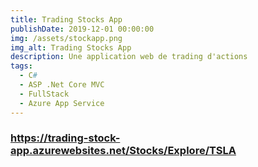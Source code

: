 ```yaml
---
title: Trading Stocks App
publishDate: 2019-12-01 00:00:00
img: /assets/stockapp.png
img_alt: Trading Stocks App
description: Une application web de trading d'actions
tags:
  - C#
  - ASP .Net Core MVC
  - FullStack
  - Azure App Service
---
```


### https://trading-stock-app.azurewebsites.net/Stocks/Explore/TSLA
